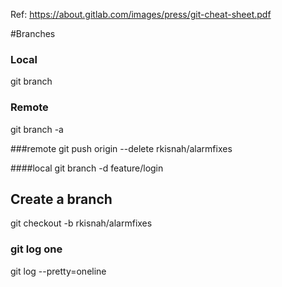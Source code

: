 Ref: https://about.gitlab.com/images/press/git-cheat-sheet.pdf

#Branches
### Local
git branch
### Remote
git branch -a


###remote
git push origin --delete rkisnah/alarmfixes

####local
git branch -d feature/login

## Create a branch
git checkout -b rkisnah/alarmfixes

### git log one 
git log --pretty=oneline
